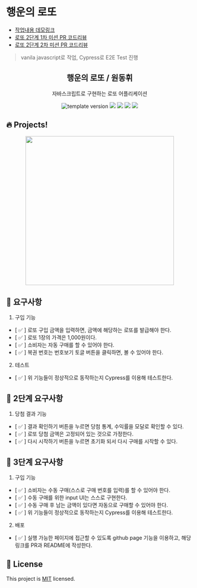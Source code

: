 # 행운의 로또 
- [작업내용 데모링크](https://wondonghwi.github.io/nextstep-js-lotto/)
- [로또 2단계 1차 미션 PR 코드리뷰](https://github.com/next-step/js-lotto/pull/126)
- [로또 2단계 2차 미션 PR 코드리뷰](https://github.com/next-step/js-lotto/pull/148)

> vanila javascript로 작업, Cypress로 E2E Test 진행



<h2 align="middle">행운의 로또 / 원동휘 </h2>
<p align="middle">자바스크립트로 구현하는 로또 어플리케이션</p>
<p align="middle">
  <img src="https://img.shields.io/badge/version-1.0.0-blue?style=flat-square" alt="template version"/>
  <img src="https://img.shields.io/badge/language-html-red.svg?style=flat-square"/>
  <img src="https://img.shields.io/badge/language-css-blue.svg?style=flat-square"/>
  <img src="https://img.shields.io/badge/language-js-yellow.svg?style=flat-square"/>
  <img src="https://img.shields.io/badge/license-MIT-brightgreen.svg?style=flat-square"/>
</p>

## 🔥 Projects!

<p align="middle">
  <img width="400" src="./src/images/lotto_ui.png">
</p>

## 🎯 요구사항
1) 구입 기능
- [ ✅ ] 로또 구입 금액을 입력하면, 금액에 해당하는 로또를 발급해야 한다.
- [ ✅ ] 로또 1장의 가격은 1,000원이다.
- [ ✅ ] 소비자는 자동 구매를 할 수 있어야 한다.
- [ ✅ ] 복권 번호는 번호보기 토글 버튼을 클릭하면, 볼 수 있어야 한다.
   
2) 테스트
- [ ✅ ] 위 기능들이 정상적으로 동작하는지 Cypress를 이용해 테스트한다.

## 🎯 2단계 요구사항
1) 당첨 결과 기능
- [ ✅ ] 결과 확인하기 버튼을 누르면 당첨 통계, 수익률을 모달로 확인할 수 있다.
- [ ✅ ] 로또 당첨 금액은 고정되어 있는 것으로 가정한다.
- [ ✅ ] 다시 시작하기 버튼을 누르면 초기화 되서 다시 구매를 시작할 수 있다.

## 🎯 3단계 요구사항
1) 구입 기능
- [ ✅ ] 소비자는 수동 구매(스스로 구매 번호를 입력)를 할 수 있어야 한다.
- [ ✅ ] 수동 구매를 위한 input UI는 스스로 구현한다.
- [ ✅ ] 수동 구매 후 남는 금액이 있다면 자동으로 구매할 수 있어야 한다.
- [ ✅ ] 위 기능들이 정상적으로 동작하는지 Cypress를 이용해 테스트한다.
2) 배포
- [ ✅ ] 실행 가능한 페이지에 접근할 수 있도록 github page 기능을 이용하고, 해당 링크를 PR과 README에 작성한다.


## 📝 License

This project is [MIT](https://github.com/next-step/js-lotto/blob/main/LICENSE) licensed.
